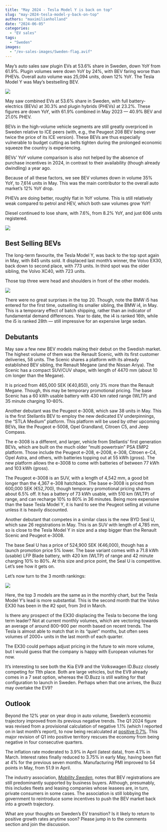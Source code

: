 ```yaml
---
title: "May 2024 - Tesla Model Y is back on top"
slug: "may-2024-tesla-model-y-back-on-top"
authors: "maximilianholland"
date: "2024-06-05"
categories:
  - "EV sales"
tags:
  - "Sweden"
images:
  - "/ev-sales-images/Sweden-flag.avif"
---
```


May’s auto sales saw plugin EVs at 53.6% share in Sweden, down YoY from 61.9%. Plugin volumes were down YoY by 24%, with BEV faring worse than PHEVs. Overall auto volume was 25,094 units, down 12% YoY. The Tesla Model Y was May’s bestselling BEV.

![](/ev-sales-images/2024-05-Sweden-Passenger-Auto-Registrations.avif)

May saw combined EVs at 53.6% share in Sweden, with full battery-electrics (BEVs) at 30.3% and plugin hybrids (PHEVs) at 23.2%. These figures are down YoY, with 61.9% combined in May 2023 — 40.9% BEV and 21.0% PHEV.

BEVs in the high-volume vehicle segments are still greatly overpriced in Sweden relative to ICE peers (with, e.g., the Peugeot 208 BEV being over twice the price of its ICE version). These BEVs are thus especially vulnerable to budget cutting as belts tighten during the prolonged economic squeeze the country is experiencing.

BEVs’ YoY volume comparison is also not helped by the absence of purchase incentives in 2024, in contrast to their availability (though already dwindling) a year ago.

Because of all these factors, we see BEV volumes down in volume 35% YoY, to 7,614 units in May. This was the main contributor to the overall auto market’s 12% YoY drop.

PHEVs are doing better, roughly flat in YoY volume. This is still relatively weak compared to petrol and HEV, which both saw volumes grow YoY!

Diesel continued to lose share, with 7.6%, from 8.2% YoY, and just 606 units registered.

![](/ev-sales-images/2024-05-Sweden-Monthly-Powertrain-Market-Share.avif)

## Best Selling BEVs

The long-term favourite, the Tesla Model Y, was back to the top spot again in May, with 845 units sold. It displaced last month’s winner, the Volvo EX30, back down to second place, with 773 units. In third spot was the older sibling, the Volvo XC40, with 723 units.

Those top three were head and shoulders in front of the other models.

![](/ev-sales-images/2024-05-Sweden-Top-BEVs.avif)

There were no great surprises in the top 20. Though, note the BMW i5 has entered for the first time, outselling its smaller sibling, the BMW i4, in May. This is a temporary effect of batch shipping, rather than an indicator of fundamental demand differences. Year to date, the i4 is ranked 16th, while the i5 is ranked 28th — still impressive for an expensive large sedan.

## Debutants

May saw a few new BEV models making their debut on the Swedish market. The highest volume of them was the Renault Scenic, with its first customer deliveries, 58 units. The Scenic shares a platform with its already established BEV sibling, the Renault Megane (and the Nissan Ariya). The Scenic has a compact SUV/CUV shape, with length of 4470 mm (about 10 cm longer than the Megane).

It is priced from 465,000 SEK (€40,850), only 3% more than the Renault Megane. Though, this may be temporary promotional pricing. The base Scenic has a 60 kWh usable battery with 430 km rated range (WLTP) and 35 minute charging 10–80%.

Another debutant was the Peugeot e-3008, which saw 38 units in May. This is the first Stellantis BEV to employ the new dedicated EV underpinnings, the “STLA Medium” platform. This platform will be used by other upcoming BEVs, like the Peugeot e-5008, Opel Grandland, Citroen C5, and Jeep Compass.

The e-3008 is a different, and larger, vehicle from Stellantis’ first generation BEVs, which are built on the much older “multi powertrain” PSA EMP2 platform. Those include the Peugeot e-208, e-2008, e-308, Citroen e-C4, Opel Astra, and others, with batteries topping out at 55 kWh (gross). The new platform allows the e-3008 to come with batteries of between 77 kWh and 103 kWh (gross).

The Peugeot e-3008 is an SUV, with a length of 4,542 mm, a good bit longer than the 4,367 e-308 hatchback. The base e-3008 is priced from 600,000 SEK (€52,700), though temporary promotional pricing shaves about 6.5% off. It has a battery of 73 kWh usable, with 510 km (WLTP) of range, and can recharge 10% to 80% in 36 minutes. Being more expensive than the base Tesla Model Y, it is hard to see the Peugeot selling at volume unless it is heavily discounted.

Another debutant that competes in a similar class is the new BYD Seal U, which saw 26 registrations in May. This is an SUV with length of 4,785 mm, so is close to the Tesla Model Y in size and a step bigger than the Renault Scenic and Peugeot e-3008.

The base Seal U has a price of 524,900 SEK (€46,000), though has a launch promotion price 5% lower. The base variant comes with a 71.8 kWh (usable) LFP Blade battery, with 420 km (WLTP) of range and 42 minute charging 10% to 80%. At this size and price point, the Seal U is competitive. Let’s see how it gets on.

Let’s now turn to the 3 month rankings:

![](/ev-sales-images/2024-05-Sweden-Top-BEVs-Trailing-Qtr.avif)

Here, the top 3 models are the same as in the monthly chart, but the Tesla Model Y’s lead is more substantial. This is the second month that the Volvo EX30 has been in the #2 spot, from 3rd in March.

Is there any prospect of the EX30 displacing the Tesla to become the long term leader? Not at current monthly volumes, which are vectoring towards an average of around 800–900 per month based on recent trends. The Tesla is almost able to match that in its “quiet” months, but often sees volumes of 2000+ units in the last month of each quarter.

The EX30 could perhaps adjust pricing in the future to win more volume, but I would guess that the company is happy with European volumes for now.

It’s interesting to see both the Kia EV9 and the Volkswagen ID.Buzz closely competing for 11th place. Both are large vehicles, but the EV9 already comes in a 7 seat option, whereas the ID.Buzz is still waiting for that configuration to launch in Sweden. Perhaps when that one arrives, the Buzz may overtake the EV9?

## Outlook

Beyond the 12% year on year drop in auto volume, Sweden’s economic trajectory improved from its previous negative trends. The Q1 2024 figure was revised from a provisional calculation of negative 1.1% (which I reported on in last month’s report), to now being recalculated at [positive 0.7%](https://tradingeconomics.com/sweden/indicators). This major revision of Q1 into positive territory rescues the economy from being negative in four consecutive quarters.

The inflation rate moderated to 3.9% in April (latest data), from 4.1% in March. Interest rates finally reduced to 3.75% in early May, having been flat at 4% for the previous seven months. Manufacturing PMI improved to 54 points in May, from 51.9 in April.

The industry association, [_Mobility Sweden_](https://mobilitysweden.se/statistik/Nyregistreringar_per_manad_1/nyregistreringar-2024/svag-maj-for-fordonsmarknaden-jamfort-med-i-fjol), notes that BEV registrations are still predominantly supported by business buyers. Although, presumably, this includes fleets and leasing companies whose leasees are, in turn, private consumers in some cases. The association is still lobbying the government to reintroduce some incentives to push the BEV market back into a growth trajectory.

What are your thoughts on Sweden’s EV transition? Is it likely to return to positive growth rates anytime soon? Please jump in to the comments section and join the discussion.